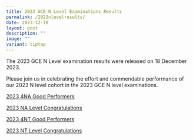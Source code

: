 ```yaml
---
title: 2023 GCE N Level Examinations Results
permalink: /2023nlevelresults/
date: 2023-12-18
layout: post
description: ""
image: ""
variant: tiptap
---
```

<p>The 2023 GCE N Level examination results were released on 18 December
2023.</p>
<p></p>
<p>Please join us in celebrating the effort and commendable performance of
our 2023 N level cohort in the 2023 GCE N level examinations.&nbsp;</p>
<p></p>
<p><a href="/files/2023_4N_A__gd_performers.pdf" rel="noopener noreferrer nofollow" target="_blank">2023 4NA Good Performers</a>
</p>
<p><a href="/files/2023_NA_Level_Congratulations.pdf" rel="noopener noreferrer nofollow" target="_blank">2023 NA Level Congratulations</a>
</p>
<p><a href="/files/2023_4N_T__Good_Performers.pdf" rel="noopener noreferrer nofollow" target="_blank">2023 4NT Good Performers</a>
</p>
<p><a href="/files/2023_NT_Level_Congratulations_v1.pdf" rel="noopener noreferrer nofollow" target="_blank">2023 NT Level Congratulations</a>
</p>
<p></p>